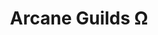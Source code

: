 ---
title: "Arcane Guilds Ω"
linktitle: "Arcane Guilds"
aliases:
    - /guilds/arcane-guilds/
    - /guilds/powers-or-magic-guilds/
menu:
    lists:
        identifier: "arcane-guilds"
---